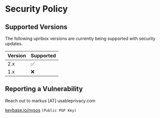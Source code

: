 # Security Policy

## Supported Versions

The following upribox versions are
currently being supported with security updates.

| Version | Supported          |
| ------- | ------------------ |
| 2.x     | :white_check_mark: |
| 1.x     | :x:                |

## Reporting a Vulnerability

Reach out to markus [AT] usableprivacy.com

[keybase.io/nysos](https://keybase.io/nysos/pgp_keys.asc) `(Public PGP Key)`
